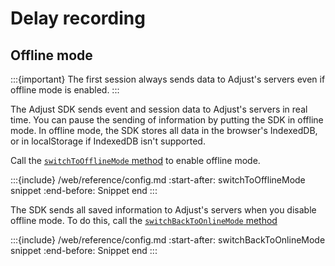 # Delay recording

## Offline mode

:::{important}
The first session always sends data to Adjust's servers even if offline mode is enabled.
:::

The Adjust SDK sends event and session data to Adjust's servers in real time. You can pause the sending of information by putting the SDK in offline mode. In offline mode, the SDK stores all data in the browser's IndexedDB, or in localStorage if IndexedDB isn't supported.

Call the [`switchToOfflineMode` method](web-switchToOfflineMode-invocation) to enable offline mode.

:::{include} /web/reference/config.md
:start-after: switchToOfflineMode snippet
:end-before: Snippet end
:::

The SDK sends all saved information to Adjust's servers when you disable offline mode. To do this, call the [`switchBackToOnlineMode` method](web-switchBackToOnlineMode-invocation)

:::{include} /web/reference/config.md
:start-after: switchBackToOnlineMode snippet
:end-before: Snippet end
:::
